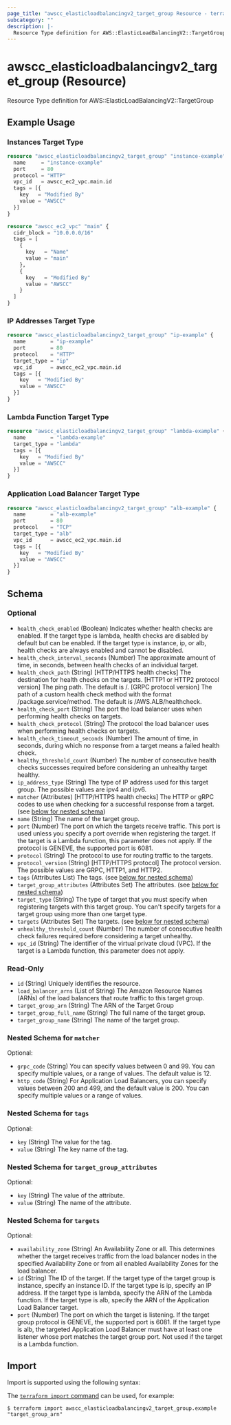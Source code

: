 ```yaml
---
page_title: "awscc_elasticloadbalancingv2_target_group Resource - terraform-provider-awscc"
subcategory: ""
description: |-
  Resource Type definition for AWS::ElasticLoadBalancingV2::TargetGroup
---
```


# awscc_elasticloadbalancingv2_target_group (Resource)

Resource Type definition for AWS::ElasticLoadBalancingV2::TargetGroup

## Example Usage

### Instances Target Type
```terraform
resource "awscc_elasticloadbalancingv2_target_group" "instance-example" {
  name     = "instance-example"
  port     = 80
  protocol = "HTTP"
  vpc_id   = awscc_ec2_vpc.main.id
  tags = [{
    key   = "Modified By"
    value = "AWSCC"
  }]
}

resource "awscc_ec2_vpc" "main" {
  cidr_block = "10.0.0.0/16"
  tags = [
    {
      key   = "Name"
      value = "main"
    },
    {
      key   = "Modified By"
      value = "AWSCC"
    }
  ]
}
```

### IP Addresses Target Type
```terraform
resource "awscc_elasticloadbalancingv2_target_group" "ip-example" {
  name        = "ip-example"
  port        = 80
  protocol    = "HTTP"
  target_type = "ip"
  vpc_id      = awscc_ec2_vpc.main.id
  tags = [{
    key   = "Modified By"
    value = "AWSCC"
  }]
}
```

### Lambda Function Target Type
```terraform
resource "awscc_elasticloadbalancingv2_target_group" "lambda-example" {
  name        = "lambda-example"
  target_type = "lambda"
  tags = [{
    key   = "Modified By"
    value = "AWSCC"
  }]
}
```

### Application Load Balancer Target Type
```terraform
resource "awscc_elasticloadbalancingv2_target_group" "alb-example" {
  name        = "alb-example"
  port        = 80
  protocol    = "TCP"
  target_type = "alb"
  vpc_id      = awscc_ec2_vpc.main.id
  tags = [{
    key   = "Modified By"
    value = "AWSCC"
  }]
}
```

<!-- schema generated by tfplugindocs -->
## Schema

### Optional

- `health_check_enabled` (Boolean) Indicates whether health checks are enabled. If the target type is lambda, health checks are disabled by default but can be enabled. If the target type is instance, ip, or alb, health checks are always enabled and cannot be disabled.
- `health_check_interval_seconds` (Number) The approximate amount of time, in seconds, between health checks of an individual target.
- `health_check_path` (String) [HTTP/HTTPS health checks] The destination for health checks on the targets. [HTTP1 or HTTP2 protocol version] The ping path. The default is /. [GRPC protocol version] The path of a custom health check method with the format /package.service/method. The default is /AWS.ALB/healthcheck.
- `health_check_port` (String) The port the load balancer uses when performing health checks on targets.
- `health_check_protocol` (String) The protocol the load balancer uses when performing health checks on targets.
- `health_check_timeout_seconds` (Number) The amount of time, in seconds, during which no response from a target means a failed health check.
- `healthy_threshold_count` (Number) The number of consecutive health checks successes required before considering an unhealthy target healthy.
- `ip_address_type` (String) The type of IP address used for this target group. The possible values are ipv4 and ipv6.
- `matcher` (Attributes) [HTTP/HTTPS health checks] The HTTP or gRPC codes to use when checking for a successful response from a target. (see [below for nested schema](#nestedatt--matcher))
- `name` (String) The name of the target group.
- `port` (Number) The port on which the targets receive traffic. This port is used unless you specify a port override when registering the target. If the target is a Lambda function, this parameter does not apply. If the protocol is GENEVE, the supported port is 6081.
- `protocol` (String) The protocol to use for routing traffic to the targets.
- `protocol_version` (String) [HTTP/HTTPS protocol] The protocol version. The possible values are GRPC, HTTP1, and HTTP2.
- `tags` (Attributes List) The tags. (see [below for nested schema](#nestedatt--tags))
- `target_group_attributes` (Attributes Set) The attributes. (see [below for nested schema](#nestedatt--target_group_attributes))
- `target_type` (String) The type of target that you must specify when registering targets with this target group. You can't specify targets for a target group using more than one target type.
- `targets` (Attributes Set) The targets. (see [below for nested schema](#nestedatt--targets))
- `unhealthy_threshold_count` (Number) The number of consecutive health check failures required before considering a target unhealthy.
- `vpc_id` (String) The identifier of the virtual private cloud (VPC). If the target is a Lambda function, this parameter does not apply.

### Read-Only

- `id` (String) Uniquely identifies the resource.
- `load_balancer_arns` (List of String) The Amazon Resource Names (ARNs) of the load balancers that route traffic to this target group.
- `target_group_arn` (String) The ARN of the Target Group
- `target_group_full_name` (String) The full name of the target group.
- `target_group_name` (String) The name of the target group.

<a id="nestedatt--matcher"></a>
### Nested Schema for `matcher`

Optional:

- `grpc_code` (String) You can specify values between 0 and 99. You can specify multiple values, or a range of values. The default value is 12.
- `http_code` (String) For Application Load Balancers, you can specify values between 200 and 499, and the default value is 200. You can specify multiple values or a range of values.


<a id="nestedatt--tags"></a>
### Nested Schema for `tags`

Optional:

- `key` (String) The value for the tag.
- `value` (String) The key name of the tag.


<a id="nestedatt--target_group_attributes"></a>
### Nested Schema for `target_group_attributes`

Optional:

- `key` (String) The value of the attribute.
- `value` (String) The name of the attribute.


<a id="nestedatt--targets"></a>
### Nested Schema for `targets`

Optional:

- `availability_zone` (String) An Availability Zone or all. This determines whether the target receives traffic from the load balancer nodes in the specified Availability Zone or from all enabled Availability Zones for the load balancer.
- `id` (String) The ID of the target. If the target type of the target group is instance, specify an instance ID. If the target type is ip, specify an IP address. If the target type is lambda, specify the ARN of the Lambda function. If the target type is alb, specify the ARN of the Application Load Balancer target.
- `port` (Number) The port on which the target is listening. If the target group protocol is GENEVE, the supported port is 6081. If the target type is alb, the targeted Application Load Balancer must have at least one listener whose port matches the target group port. Not used if the target is a Lambda function.

## Import

Import is supported using the following syntax:

The [`terraform import` command](https://developer.hashicorp.com/terraform/cli/commands/import) can be used, for example:

```shell
$ terraform import awscc_elasticloadbalancingv2_target_group.example "target_group_arn"
```